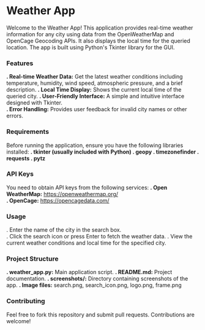 # Weather App 

Welcome to the Weather App! This application provides real-time weather information for any city using data from the OpenWeatherMap and OpenCage Geocoding APIs. It also displays the local time for the queried location. The app is built using Python's Tkinter library for the GUI. 

### Features  
  **. Real-time Weather Data:** Get the latest weather conditions including temperature, humidity, wind speed, atmospheric pressure, and a brief description. 
  **. Local Time Display:** Shows the current local time of the queried city. 
  **. User-Friendly Interface:** A simple and intuitive interface designed with Tkinter.  
  **. Error Handling:** Provides user feedback for invalid city names or other errors. 

### Requirements 
Before running the application, ensure you have the following libraries installed: 
 **. tkinter (usually included with Python) 
   . geopy 
   . timezonefinder 
   . requests 
   . pytz** 

### API Keys 
You need to obtain API keys from the following services: 
 **. Open WeatherMap:** https://openweathermap.org/  
 **. OpenCage:** https://opencagedata.com/ 

### Usage 
   . Enter the name of the city in the search box.   
   . Click the search icon or press Enter to fetch the weather data. 
   . View the current weather conditions and local time for the specified city. 

### Project Structure 
**. weather_app.py:** Main application script. 
**. README.md:** Project documentation. 
**. screenshots/:** Directory containing screenshots of the app. 
**. Image files:** search.png, search_icon.png, logo.png, frame.png 

### Contributing 
Feel free to fork this repository and submit pull requests. Contributions are welcome! 

